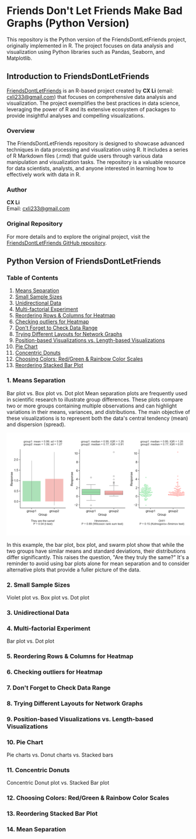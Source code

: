 # Friends Don't Let Friends Make Bad Graphs (Python Version)
This repository is the Python version of the FriendsDontLetFriends project, originally implemented in R. The project focuses on data analysis and visualization using Python libraries such as Pandas, Seaborn, and Matplotlib.

## Introduction to FriendsDontLetFriends

[FriendsDontLetFriends](https://github.com/cxli233/FriendsDontLetFriends) is an R-based project created by **CX Li** (email: cxli233@gmail.com) that focuses on comprehensive data analysis and visualization. The project exemplifies the best practices in data science, leveraging the power of R and its extensive ecosystem of packages to provide insightful analyses and compelling visualizations.

### Overview

The FriendsDontLetFriends repository is designed to showcase advanced techniques in data processing and visualization using R. It includes a series of R Markdown files (.rmd) that guide users through various data manipulation and visualization tasks. The repository is a valuable resource for data scientists, analysts, and anyone interested in learning how to effectively work with data in R.

### Author

**CX Li**  
Email: cxli233@gmail.com

### Original Repository

For more details and to explore the original project, visit the [FriendsDontLetFriends GitHub repository](https://github.com/cxli233/FriendsDontLetFriends).

## Python Version of FriendsDontLetFriends

### Table of Contents
1. [Means Separation](https://github.com/dzhao2019/FriendsDontLetFriends-Python#1-means-separation)
2. [Small Sample Sizes](https://github.com/dzhao2019/FriendsDontLetFriends-Python?tab=readme-ov-file#2-small-sample-sizes)
3. [Unidirectional Data](https://github.com/dzhao2019/FriendsDontLetFriends-Python?tab=readme-ov-file#3-unidirectional-data)
4. [Multi-factorial Experiment](https://github.com/dzhao2019/FriendsDontLetFriends-Python###4.-Multi-factorial-Experiment)
5. [Reordering Rows & Columns for Heatmap](https://github.com/dzhao2019/FriendsDontLetFriends-Python###5.-Reordering-Rows-&-Columns-for-Heatmap)
6. [Checking outliers for Heatmap](https://github.com/dzhao2019/FriendsDontLetFriends-Python###6.-Checking-outliers-for-Heatmap)
7. [Don't Forget to Check Data Range](https://github.com/dzhao2019/FriendsDontLetFriends-Python###7.-Don't-Forget-to-Check-Data-Range)
8. [Trying Different Layouts for Network Graphs](https://github.com/dzhao2019/FriendsDontLetFriends-Python###8.-Trying-Different-Layouts-for-Network-Graphs)
9. [Position-based Visualizations vs. Length-based Visualizations](https://github.com/dzhao2019/FriendsDontLetFriends-Python###9.-Position-based-Visualizations-vs.-Length-based-Visualizations)
10. [Pie Chart](https://github.com/dzhao2019/FriendsDontLetFriends-Python###10.-Pie-Chart)
11. [Concentric Donuts](https://github.com/dzhao2019/FriendsDontLetFriends-Python###11.-Concentric-Donuts)
12. [Choosing Colors: Red/Green & Rainbow Color Scales](https://github.com/dzhao2019/FriendsDontLetFriends-Python###12.-Choosing-Colors:-Red/Green-&-Rainbow-Color-Scales)
13. [Reordering Stacked Bar Plot](https://github.com/dzhao2019/FriendsDontLetFriends-Python###13.-Reordering-Stacked-Bar-Plot)


### 1. Means Separation
Bar plot vs. Box plot vs. Dot plot
Mean separation plots are frequently used in scientific research to illustrate group differences. These plots compare two or more groups containing multiple observations and can highlight variations in their means, variances, and distributions. The main objective of these visualizations is to represent both the data's central tendency (mean) and dispersion (spread).

![No Bar Plots for Means Separation](https://github.com/dzhao2019/FriendsDontLetFriends-Python/blob/main/Results/01_Mean_separation_plots.png) 

In this example, the bar plot, box plot, and swarm plot show that while the two groups have similar means and standard deviations, their distributions differ significantly. This raises the question, "Are they truly the same?" It's a reminder to avoid using bar plots alone for mean separation and to consider alternative plots that provide a fuller picture of the data.
### 2. Small Sample Sizes
Violet plot vs. Box plot vs. Dot plot

### 3. Unidirectional Data


### 4. Multi-factorial Experiment
Bar plot vs. Dot plot

### 5. Reordering Rows & Columns for Heatmap


### 6. Checking outliers for Heatmap


### 7. Don't Forget to Check Data Range


### 8. Trying Different Layouts for Network Graphs


### 9. Position-based Visualizations vs. Length-based Visualizations


### 10. Pie Chart
Pie charts vs. Donut charts vs. Stacked bars

### 11. Concentric Donuts
Concentric Donut plot vs. Stacked Bar plot

### 12. Choosing Colors: Red/Green & Rainbow Color Scales


### 13. Reordering Stacked Bar Plot


### 14. Mean Separation



